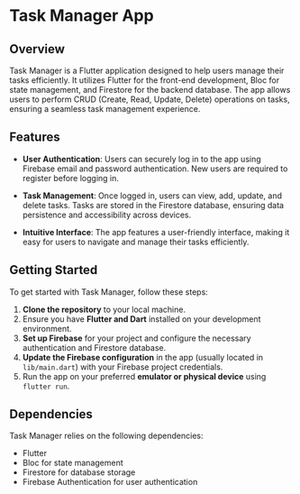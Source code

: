 # Task Manager App

## Overview

Task Manager is a Flutter application designed to help users manage their tasks efficiently. It utilizes Flutter for the front-end development, Bloc for state management, and Firestore for the backend database. The app allows users to perform CRUD (Create, Read, Update, Delete) operations on tasks, ensuring a seamless task management experience.

## Features

- **User Authentication**: Users can securely log in to the app using Firebase email and password authentication. New users are required to register before logging in.

- **Task Management**: Once logged in, users can view, add, update, and delete tasks. Tasks are stored in the Firestore database, ensuring data persistence and accessibility across devices.

- **Intuitive Interface**: The app features a user-friendly interface, making it easy for users to navigate and manage their tasks efficiently.

## Getting Started

To get started with Task Manager, follow these steps:

1. **Clone the repository** to your local machine.
2. Ensure you have **Flutter and Dart** installed on your development environment.
3. **Set up Firebase** for your project and configure the necessary authentication and Firestore database.
4. **Update the Firebase configuration** in the app (usually located in `lib/main.dart`) with your Firebase project credentials.
5. Run the app on your preferred **emulator or physical device** using `flutter run`.

## Dependencies

Task Manager relies on the following dependencies:

- Flutter
- Bloc for state management
- Firestore for database storage
- Firebase Authentication for user authentication


